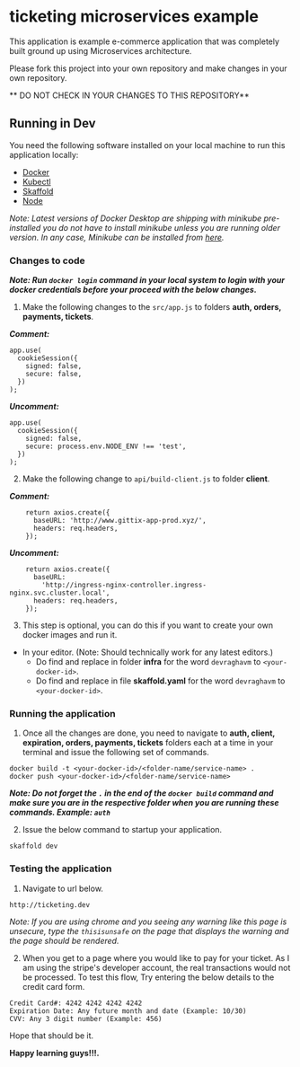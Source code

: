# ticketing microservices example

This application is example e-commerce application that was completely built ground up using Microservices architecture.

Please fork this project into your own repository and make changes in your own repository.

** DO NOT CHECK IN YOUR CHANGES TO THIS REPOSITORY**

## Running in Dev

You need the following software installed on your local machine to run this application locally:

- [Docker](https://docs.docker.com/get-docker/)
- [Kubectl](https://kubernetes.io/docs/tasks/tools/install-kubectl/)
- [Skaffold](https://skaffold.dev/docs/install/)
- [Node](https://nodejs.org/en/download/)

_Note: Latest versions of Docker Desktop are shipping with minikube pre-installed you do not have to install minikube unless you are running older version. In any case, Minikube can be installed from [here](https://kubernetes.io/docs/tasks/tools/install-minikube/)._

### Changes to code

**_Note: Run `docker login` command in your local system to login with your docker credentials before your proceed with the below changes._**

1. Make the following changes to the `src/app.js` to folders **auth, orders, payments, tickets**.

**_Comment:_**

```
app.use(
  cookieSession({
    signed: false,
    secure: false,
  })
);
```

**_Uncomment:_**

```
app.use(
  cookieSession({
    signed: false,
    secure: process.env.NODE_ENV !== 'test',
  })
);
```

2. Make the following change to `api/build-client.js` to folder **client**.

**_Comment:_**

```
    return axios.create({
      baseURL: 'http://www.gittix-app-prod.xyz/',
      headers: req.headers,
    });
```

**_Uncomment:_**

```
    return axios.create({
      baseURL:
        'http://ingress-nginx-controller.ingress-nginx.svc.cluster.local',
      headers: req.headers,
    });
```

3. This step is optional, you can do this if you want to create your own docker images and run it.

- In your editor. (Note: Should technically work for any latest editors.)
  - Do find and replace in folder **infra** for the word `devraghavm` to `<your-docker-id>`.
  - Do find and replace in file **skaffold.yaml** for the word `devraghavm` to `<your-docker-id>`.

### Running the application

1. Once all the changes are done, you need to navigate to **auth, client, expiration, orders, payments, tickets** folders each at a time in your terminal and issue the following set of commands.

```
docker build -t <your-docker-id>/<folder-name/service-name> .
docker push <your-docker-id>/<folder-name/service-name>
```

**_Note: Do not forget the `.` in the end of the `docker build` command and make sure you are in the respective folder when you are running these commands. Example: `auth`_**

2. Issue the below command to startup your application.

```
skaffold dev
```

### Testing the application

1. Navigate to url below.

```
http://ticketing.dev
```

_Note: If you are using chrome and you seeing any warning like this page is unsecure, type the `thisisunsafe` on the page that displays the warning and the page should be rendered._

2. When you get to a page where you would like to pay for your ticket. As I am using the stripe's developer account, the real transactions would not be processed. To test this flow, Try entering the below details to the credit card form.

```
Credit Card#: 4242 4242 4242 4242
Expiration Date: Any future month and date (Example: 10/30)
CVV: Any 3 digit number (Example: 456)
```

Hope that should be it.

**Happy learning guys!!!.**
